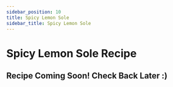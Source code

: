 ```yaml
---
sidebar_position: 10
title: Spicy Lemon Sole
sidebar_title: Spicy Lemon Sole
---
```


# Spicy Lemon Sole Recipe

## Recipe Coming Soon! Check Back Later :)